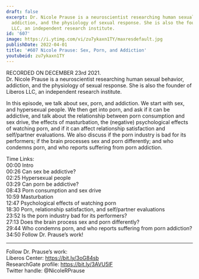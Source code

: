 ```yaml
---
draft: false
excerpt: Dr. Nicole Prause is a neuroscientist researching human sexual behavior,
  addiction, and the physiology of sexual response. She is also the founder of Liberos
  LLC, an independent research institute.
id: '607'
image: https://i.ytimg.com/vi/zu7ykaxn1TY/maxresdefault.jpg
publishDate: 2022-04-01
title: '#607 Nicole Prause: Sex, Porn, and Addiction'
youtubeid: zu7ykaxn1TY
---
```

RECORDED ON DECEMBER 23rd 2021.  
Dr. Nicole Prause is a neuroscientist researching human sexual behavior, addiction, and the physiology of sexual response. She is also the founder of Liberos LLC, an independent research institute.

In this episode, we talk about sex, porn, and addiction. We start with sex, and hypersexual people. We then get into porn, and ask if it can be addictive, and talk about the relationship between porn consumption and sex drive, the effects of masturbation, the (negative) psychological effects of watching porn, and if it can affect relationship satisfaction and self/partner evaluations. We also discuss if the porn industry is bad for its performers; if the brain processes sex and porn differently; and who condemns porn, and who reports suffering from porn addiction.

Time Links:  
00:00 Intro  
00:26  Can sex be addictive?  
02:25  Hypersexual people  
03:29  Can porn be addictive?  
08:43  Porn consumption and sex drive  
10:59  Masturbation  
12:47  Psychological effects of watching porn  
18:30  Porn, relationship satisfaction, and self/partner evaluations  
23:52  Is the porn industry bad for its performers?  
27:13  Does the brain process sex and porn differently?  
29:44  Who condemns porn, and who reports suffering from porn addiction?  
34:50  Follow Dr. Prause’s work!

---

Follow Dr. Prause’s work:  
Liberos Center: https://bit.ly/3oG84sb  
ResearchGate profile: https://bit.ly/3AVU5lF  
Twitter handle: @NicoleRPrause

